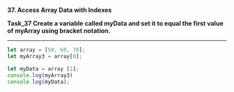 **37. Access Array Data with Indexes**

**Task_37 Create a variable called myData and set it to equal the first value of myArray using bracket notation.**
******************************************************
```js
let array = [50, 60, 70];
let myArray3 = array[0];

let myData = array [1];
console.log(myArray3)
console.log(myData);
